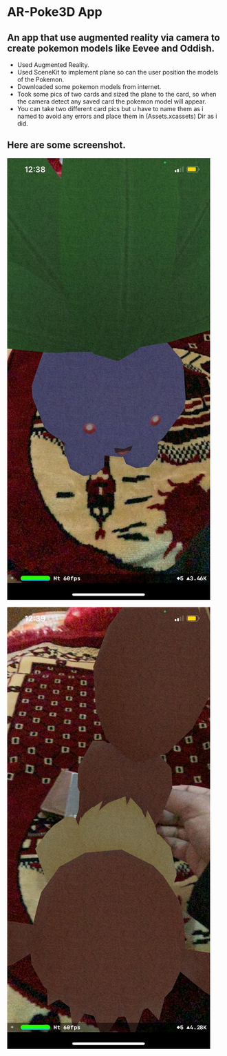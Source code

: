 
# AR-Poke3D App

## An app that use augmented reality via camera to create pokemon models like Eevee and Oddish.

* Used Augmented Reality.
* Used SceneKit to implement plane so can the user position the models of the Pokemon.
* Downloaded some pokemon models from internet.
* Took some pics of two cards and sized the plane to the card, so when the camera detect any saved card the pokemon model will appear.
* You can take two different card pics but u have to name them as i named to avoid any errors and place them in (Assets.xcassets) Dir as i did.


## Here are some screenshot.

![Poke3D](Documentation/poke1.jpeg)

![Poke3D](Documentation/poke2.jpeg)



